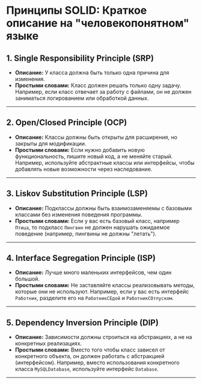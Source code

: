 # Принципы SOLID: Краткое описание на "человекопонятном" языке

## 1. **S**ingle Responsibility Principle (SRP)  
- **Описание:** У класса должна быть только одна причина для изменения.  
- **Простыми словами:** Класс должен решать только одну задачу. Например, если класс отвечает за работу с файлами, он не должен заниматься логированием или обработкой данных.  

---

## 2. **O**pen/Closed Principle (OCP)  
- **Описание:** Классы должны быть открыты для расширения, но закрыты для модификации.  
- **Простыми словами:** Если нужно добавить новую функциональность, пишите новый код, а не меняйте старый. Например, используйте абстрактные классы или интерфейсы, чтобы добавлять новые возможности через наследование.  

---

## 3. **L**iskov Substitution Principle (LSP)  
- **Описание:** Подклассы должны быть взаимозаменяемы с базовыми классами без изменения поведения программы.  
- **Простыми словами:** Если у вас есть базовый класс, например `Птица`, то подкласс `Пингвин` не должен нарушать ожидаемое поведение (например, пингвины не должны "летать").  

---

## 4. **I**nterface Segregation Principle (ISP)  
- **Описание:** Лучше много маленьких интерфейсов, чем один большой.  
- **Простыми словами:** Не заставляйте классы реализовывать методы, которые они не используют. Например, если у вас есть интерфейс `Работник`, разделите его на `РаботникСЕдой` и `РаботникСОтпуском`.  

---

## 5. **D**ependency Inversion Principle (DIP)  
- **Описание:** Зависимости должны строиться на абстракциях, а не на конкретных реализациях.  
- **Простыми словами:** Вместо того чтобы класс зависел от конкретного объекта, он должен работать с абстракцией (интерфейсом). Например, вместо использования конкретного класса `MySQLDatabase`, используйте интерфейс `Database`.  

---